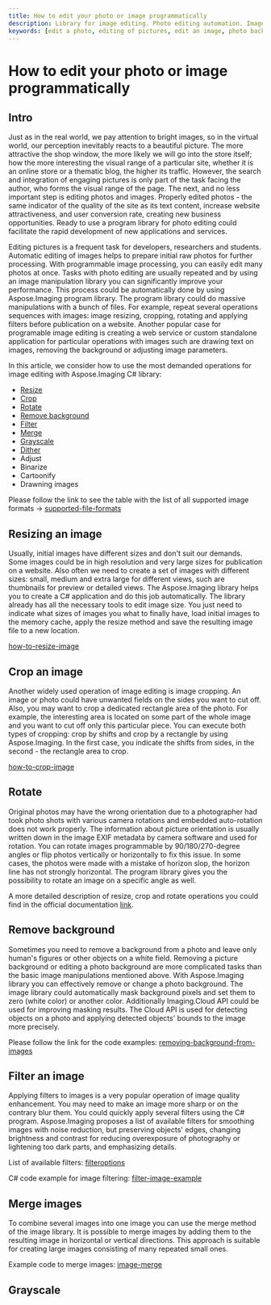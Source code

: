 ```yaml
---
title: How to edit your photo or image programmatically
description: Library for image editing. Photo editing automation. Image manipulation by NET (C#) program. Removing photo background.
keywords: [edit a photo, editing of pictures, edit an image, photo background editor, resizing an image, resizing photos, image reverse]
---
```


# How to edit your photo or image programmatically

## Intro

Just as in the real world, we pay attention to bright images, so in the virtual world, our perception inevitably reacts to a beautiful picture. The more attractive the shop window, the more likely we will go into the store itself; how the more interesting the visual range of a particular site, whether it is an online store or a thematic blog, the higher its traffic. However, the search and integration of engaging pictures is only part of the task facing the author, who forms the visual range of the page. The next, and no less important step is editing
photos and images. Properly edited photos - the same indicator of the quality of the site as its text content, increase website attractiveness, and user conversion rate, creating new business opportunities. Ready to use a program library for photo editing could facilitate the rapid development of new applications and services. 

Editing pictures is a frequent task for developers, researchers and students. Automatic editing of images helps to prepare initial raw photos for further processing. With programmable image processing, you can easily edit many photos at once. Tasks with photo editing are usually repeated and by using an image manipulation library you can significantly improve your performance. This process could be automatically done by using Aspose.Imaging program library. The program library could do massive manipulations with a bunch of files. For example, repeat several operations sequences with images: image resizing, cropping, rotating and applying filters before publication on a website. Another popular case for programable image editing is creating a web service or custom standalone application for particular operations with images such are drawing text on images, removing the background or adjusting image parameters.

In this article, we consider how to use the most demanded operations for image editing with Aspose.Imaging C# library:

- [Resize](#resizing-an-image)
- [Crop](#crop-an-image)
- [Rotate](#rotate)
- [Remove background](#remove-background)
- [Filter](#filter-an-image)
- [Merge](#merge-images)
- [Grayscale](#grayscale)
- [Dither]()
- Adjust
- Binarize
- Cartoonify
- Drawning images

Please follow the link to see the table with the list of all supported image formats -> [supported-file-formats](https://docs.aspose.com/imaging/net/supported-file-formats/)

## Resizing an image

Usually, initial images have different sizes and don't suit our demands. Some images could be in high resolution and very large sizes for publication on a website. Also often we need to create a set of images with different sizes: small, medium and extra large for different views, such are thumbnails for preview or detailed views. The Aspose.Imaging library helps you to create a C# application and do this job automatically. The library already has all the necessary tools to edit image size. You just need to indicate what sizes of images you what to finally have, load initial images to the memory cache, apply the resize method and save the resulting image file to a new location.   

[how-to-resize-image](./resize_image.md)


## Crop an image

Another widely used operation of image editing is image cropping. An image or photo could have unwanted fields on the sides you want to cut off. Also, you may want to crop a dedicated rectangle area of the photo. For example, the interesting area is located on some part of the whole image and you want to cut off only this particular piece. You can execute both types of cropping: crop by shifts and crop by a rectangle by using Aspose.Imaging. In the first case, you indicate the shifts from sides, in the second - the rectangle area to crop.

[how-to-crop-image](./crop_image.md)


## Rotate

Original photos may have the wrong orientation due to a photographer had took photo shots with various camera rotations and embedded auto-rotation does not work properly. The information about picture orientation is usually written down in the image EXIF metadata by camera software and used for rotation. You can rotate images programmable by 90/180/270-degree angles or flip photos vertically or horizontally to fix this issue. In some cases, the photos were made with a mistake of horizon slop, the horizon line has not strongly horizontal. The program library gives you the possibility to rotate an image on a specific angle as well.

A more detailed description of resize, crop and rotate operations you could find in the official documentation [link](https://docs.aspose.com/imaging/net/crop-rotate-and-resize-images/).


## Remove background

Sometimes you need to remove a background from a photo and leave only human's figures or other objects on a white field. Removing a picture background or editing a photo background are more complicated tasks than the basic image manipulations mentioned above. With Aspose.Imaging library you can effectively remove or change a photo background. The image library could automatically mask background pixels and set them to zero (white color) or another color. Additionally Imaging.Cloud API could be used for improving masking results. The Cloud API is used for detecting objects on a photo and applying detected objects' bounds to the image more precisely.

Please follow the link for the code examples: 
[removing-background-from-images](https://docs.aspose.com/imaging/net/removing-background-from-images/)


## Filter an image

Applying filters to images is a very popular operation of image quality enhancement. You may need to make an image more sharp or on the contrary blur them. You could quickly apply several filters using the C# program. Aspose.Imaging proposes a list of available filters for smoothing images with noise reduction, but preserving objects' edges, changing brightness and contrast for reducing overexposure of photography or lightening too dark parts, and emphasizing details.

List of available filters:
[filteroptions](https://reference.aspose.com/imaging/net/aspose.imaging.imagefilters.filteroptions/)

C# code example for image filtering:
[filter-image-example](https://products.aspose.com/imaging/net/filter/png/)


## Merge images

To combine several images into one image you can use the merge method of the image library. It is possible to merge images by adding them to the resulting image in horizontal or vertical directions. This approach is suitable for creating large images consisting of many repeated small ones.

Example code to merge images:
[image-merge](https://products.aspose.com/imaging/net/merge/png/)


## Grayscale

